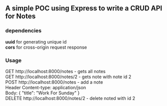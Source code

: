 ## A simple POC using Express to write a CRUD API for Notes
### dependencies
**uuid** for generating unique id <br/>
**cors** for cross-origin request response <br/>
### Usage
GET  http://localhost:8000/notes - gets all notes<br/>
GET http://localhost:8000/notes/2 - gets note with note id 2<br/>
POST http://localhost:8000/notes - add a note<br/>
Header Content-type: application/json <br/>
Body: {
	"title": "Work For Sunday"
}<br/>
DELETE http://localhost:8000/notes/2 - delete noted with id 2<br/>